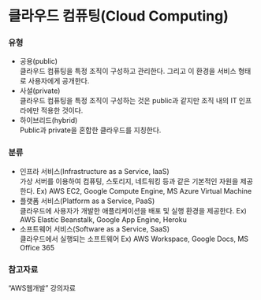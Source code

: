 # 클라우드 컴퓨팅(Cloud Computing)
### 유형
- 공용(public)<br>
클라우드 컴퓨팅을 특정 조직이 구성하고 관리한다. 그리고 이 환경을 서비스 형태로 사용자에게 공개한다.
- 사설(private)<br>
클라우드 컴퓨팅을 특정 조직이 구성하는 것은 public과 같지만 조직 내의 IT 인프라에만 적용한 것이다.
- 하이브리드(hybrid)<br>
Public과 private을 혼합한 클라우드를 지칭한다.
### 분류
- 인프라 서비스(Infrastructure as a Service, IaaS)<br>
가상 서버를 이용하여 컴퓨팅, 스토리지, 네트워킹 등과 같은 기본적인 자원을 제공한다.
Ex) AWS EC2, Google Compute Engine, MS Azure Virtual Machine
- 플랫폼 서비스(Platform as a Service, PaaS)<br>
클라우드에 사용자가 개발한 애플리케이션을 배포 및 실행 환경을 제공한다.
Ex) AWS Elastic Beanstalk, Google App Engine, Heroku
- 소프트웨어 서비스(Software as a Service, SaaS)<br>
클라우드에서 실행되는 소프트웨어
Ex) AWS Workspace, Google Docs, MS Office 365
### 참고자료
“AWS웹개발” 강의자료
